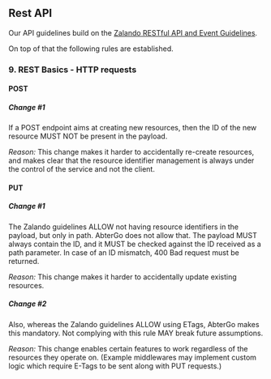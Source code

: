 ## Rest API

Our API guidelines build on the [Zalando RESTful API and Event Guidelines](https://opensource.zalando.com/restful-api-guidelines/).

On top of that the following rules are established.

### 9. REST Basics - HTTP requests

#### POST

##### Change #1

If a POST endpoint aims at creating new resources, then the ID of the new resource MUST NOT be present in the payload.

_Reason:_ This change makes it harder to accidentally re-create resources, and makes clear that the resource identifier management is always under the control of the service and not the client.


#### PUT

##### Change #1

The Zalando guidelines ALLOW not having resource identifiers in the payload, but only in path. AbterGo does not allow that. The payload MUST always contain the ID, and it MUST be checked against the ID received as a path parameter. In case of an ID mismatch, 400 Bad request must be returned.

_Reason:_ This change makes it harder to accidentally update existing resources.

##### Change #2

Also, whereas the Zalando guidelines ALLOW using ETags, AbterGo makes this mandatory. Not complying with this rule MAY break future assumptions.

_Reason:_ This change enables certain features to work regardless of the resources they operate on. (Example middlewares may implement custom logic which require E-Tags to be sent along with PUT requests.)